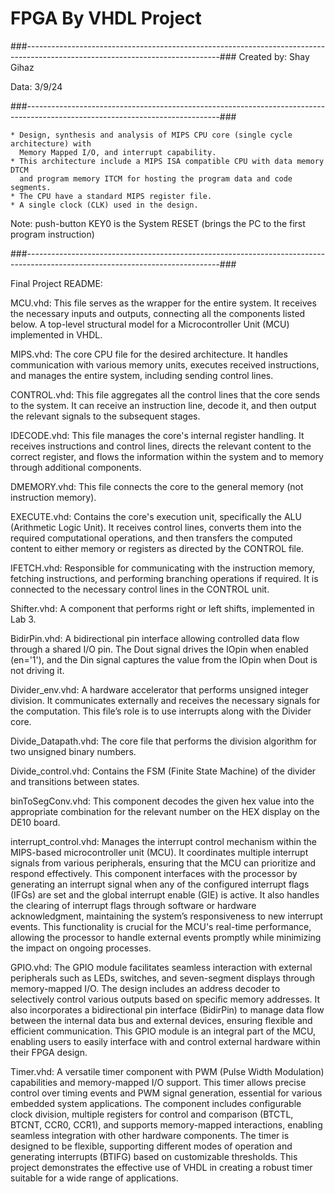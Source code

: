 # FPGA By VHDL Project
###------------------------------------------------------------------------------------------------------------------------------###
Created by: Shay Gihaz

Data: 3/9/24

###------------------------------------------------------------------------------------------------------------------------------###

	* Design, synthesis and analysis of MIPS CPU core (single cycle architecture) with
  	  Memory Mapped I/O, and interrupt capability.
	* This architecture include a MIPS ISA compatible CPU with data memory DTCM
	  and program memory ITCM for hosting the program data and code segments. 
	* The CPU have a standard MIPS register file.
	* A single clock (CLK) used in the design.
 
 Note: push-button KEY0 is the System RESET (brings the PC to the first program instruction)
 
###------------------------------------------------------------------------------------------------------------------------------###

Final Project README:



MCU.vhd:
This file serves as the wrapper for the entire system. It receives the necessary inputs and outputs, connecting all the components listed below.
A top-level structural model for a Microcontroller Unit (MCU) implemented in VHDL. 


MIPS.vhd:
The core CPU file for the desired architecture. It handles communication with various memory units, executes received instructions, and manages the entire system, including sending control lines.

CONTROL.vhd:
This file aggregates all the control lines that the core sends to the system. It can receive an instruction line, decode it, and then output the relevant signals to the subsequent stages.

IDECODE.vhd:
This file manages the core's internal register handling. It receives instructions and control lines, directs the relevant content to the correct register, and flows the information within the system and to memory through additional components.

DMEMORY.vhd:
This file connects the core to the general memory (not instruction memory).

EXECUTE.vhd:
Contains the core's execution unit, specifically the ALU (Arithmetic Logic Unit). It receives control lines, converts them into the required computational operations, and then transfers the computed content to either memory or registers as directed by the CONTROL file.

IFETCH.vhd:
Responsible for communicating with the instruction memory, fetching instructions, and performing branching operations if required. It is connected to the necessary control lines in the CONTROL unit.

Shifter.vhd:
A component that performs right or left shifts, implemented in Lab 3.

BidirPin.vhd:
A bidirectional pin interface allowing controlled data flow through a shared I/O pin. The Dout signal drives the IOpin when enabled (en='1'), and the Din signal captures the value from the IOpin when Dout is not driving it.

Divider_env.vhd:
A hardware accelerator that performs unsigned integer division. It communicates externally and receives the necessary signals for the computation. This file’s role is to use interrupts along with the Divider core.

Divide_Datapath.vhd:
The core file that performs the division algorithm for two unsigned binary numbers.

Divide_control.vhd:
Contains the FSM (Finite State Machine) of the divider and transitions between states.

binToSegConv.vhd:
This component decodes the given hex value into the appropriate combination for the relevant number on the HEX display on the DE10 board.

interrupt_control.vhd:
Manages the interrupt control mechanism within the MIPS-based microcontroller unit (MCU). It coordinates multiple interrupt signals from various peripherals, ensuring that the MCU can prioritize and respond effectively. This component interfaces with the processor by generating an interrupt signal when any of the configured interrupt flags (IFGs) are set and the global interrupt enable (GIE) is active. It also handles the clearing of interrupt flags through software or hardware acknowledgment, maintaining the system’s responsiveness to new interrupt events. This functionality is crucial for the MCU's real-time performance, allowing the processor to handle external events promptly while minimizing the impact on ongoing processes.

GPIO.vhd:
The GPIO module facilitates seamless interaction with external peripherals such as LEDs, switches, and seven-segment displays through memory-mapped I/O. The design includes an address decoder to selectively control various outputs based on specific memory addresses. It also incorporates a bidirectional pin interface (BidirPin) to manage data flow between the internal data bus and external devices, ensuring flexible and efficient communication. This GPIO module is an integral part of the MCU, enabling users to easily interface with and control external hardware within their FPGA design.

Timer.vhd:
A versatile timer component with PWM (Pulse Width Modulation) capabilities and memory-mapped I/O support. This timer allows precise control over timing events and PWM signal generation, essential for various embedded system applications. The component includes configurable clock division, multiple registers for control and comparison (BTCTL, BTCNT, CCR0, CCR1), and supports memory-mapped interactions, enabling seamless integration with other hardware components. The timer is designed to be flexible, supporting different modes of operation and generating interrupts (BTIFG) based on customizable thresholds. This project demonstrates the effective use of VHDL in creating a robust timer suitable for a wide range of applications.




